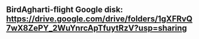 ## BirdAgharti-flight Google disk: https://drive.google.com/drive/folders/1gXFRvQ7wX8ZePY_2WuYnrcApTfuytRzV?usp=sharing
